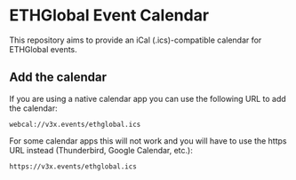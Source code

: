# ETHGlobal Event Calendar

This repository aims to provide an iCal (.ics)-compatible calendar for ETHGlobal events.

## Add the calendar

If you are using a native calendar app you can use the following URL to add the calendar:

```
webcal://v3x.events/ethglobal.ics
```

For some calendar apps this will not work and you will have to use the https URL instead (Thunderbird, Google Calendar, etc.):

```
https://v3x.events/ethglobal.ics
```
